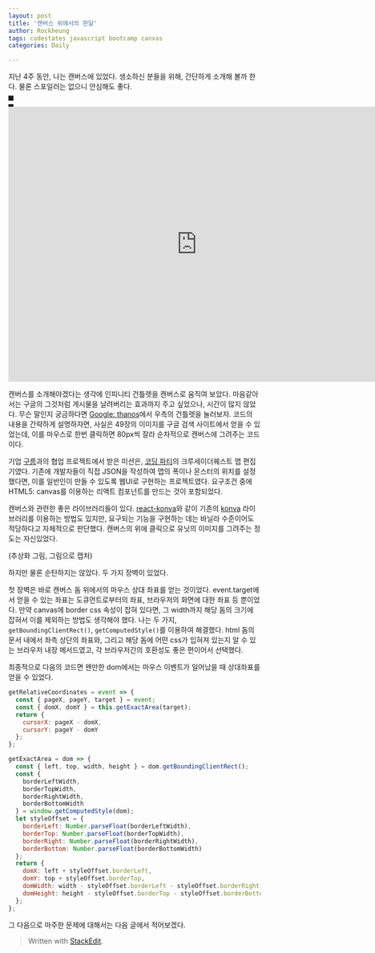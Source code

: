 ```yaml
---
layout: post
title: '캔버스 위에서의 한달'
author: Rockheung
tags: codestates javascript bootcamp canvas
categories: Daily

---
```

지난 4주 동안, 나는 캔버스에 있었다. 생소하신 분들을 위해, 간단하게 소개해 볼까 한다. 물론 스포일러는 없으니 안심해도 좋다.

<div>
<canvas id="root" height='160px' width='160px' style="border-style: dashed; border-width:5px;"></canvas>
<script>const imgSize=80;const canvasRatio=2;const framerate=15;const moveXoffset=0;let canvas=document.querySelector("#root");let ctx=canvas.getContext('2d');var handIdle=new  Image();handIdle.src='https://rockheung.github.io/thanos-finger-snap-clone/thanos_idle.png';handIdle.onload=()=>{ctx.drawImage(handIdle,0,0,handIdle.width*canvasRatio, handIdle.height*canvasRatio);};handIdle.onerror=(e)=>console.log(e);let isRunning=true;const renderSnap=()=>{let handSnap=new  Image();handSnap.src='https://rockheung.github.io/thanos-finger-snap-clone/thanos_snap.png';handSnap.onload=()=>{if  (isRunning){renderFrame(0,handSnap);}}};const renderFrame=(i,img)=>{if  (i>img.width/imgSize-1){ctx.clearRect(0,0,imgSize*canvasRatio,imgSize*canvasRatio); ctx.drawImage(handIdle,0,0,handIdle.width*canvasRatio,handIdle.height*canvasRatio);isRunning=true;return;}isRunning=false;ctx.clearRect(0,0,imgSize*canvasRatio,imgSize*canvasRatio);ctx.drawImage(img,i*(imgSize+moveXoffset),0,imgSize,imgSize,0,0,imgSize*canvasRatio,80*canvasRatio);setTimeout(()=>renderFrame(i+1,img),1000/framerate);};canvas.onclick=renderSnap;</script>
</div>

<iframe src="https://stackblitz.com/edit/thanos-finger-snap-clone?embed=1&file=index.js&view=editor" width="752" height="548" scrolling="no" frameborder="0" webkitallowfullscreen mozallowfullscreen allowfullscreen></iframe>

캔버스를 소개해야겠다는 생각에 인피니티 건틀렛을 캔버스로 움직여 보았다. 마음같아서는 구글의 그것처럼 게시물을 날려버리는 효과까지 주고 싶었으나, 시간이 많지 않았다. 무슨 말인지 궁금하다면 [Google: thanos](https://www.google.com/search?q=thanos&oq=thanos&aqs=chrome.0.69i59j69i60l3j0l2.1193j0j9&sourceid=chrome&ie=UTF-8)에서 우측의 건틀렛을 눌러보자. 코드의 내용을 간략하게 설명하자면, 사실은 49장의 이미지를 구글 검색 사이트에서 얻을 수 있었는데, 이를 마우스로 한번 클릭하면 80px씩 잘라 순차적으로 캔버스에 그려주는 코드이다. 

기업 [구름](https://www.goorm.io/)과의 협업 프로젝트에서 받은 미션은, [코딩 파티](https://codingparty.goorm.io/)의 크루세이더퀘스트 맵 편집기였다. 기존에 개발자들이 직접 JSON을 작성하여 맵의 폭이나 몬스터의 위치를 설정했다면, 이를 일반인이 만들 수 있도록 웹UI로 구현하는 프로젝트였다. 요구조건 중에 HTML5: canvas를 이용하는 리액트 컴포넌트를 만드는 것이 포함되었다.

캔버스와 관련한 좋은 라이브러리들이 있다. [react-konva](https://github.com/konvajs/react-konva)와 같이 기존의 [konva](https://konvajs.org/) 라이브러리를 이용하는 방법도 있지만, 요구되는 기능을 구현하는 데는 바닐라 수준이어도 적당하다고 자체적으로 판단했다. 캔버스의 위에 클릭으로 유닛의 이미지를 그려주는 정도는 자신있었다.


(추상화 그림, 그림으로 캡처)

하지만 물론 순탄하지는 않았다. 두 가지 장벽이 있었다.

첫 장벽은 바로 캔버스 돔 위에서의 마우스 상대 좌표를 얻는 것이었다. event.target에서 얻을 수 있는 좌표는 도큐먼트로부터의 좌표, 브라우저의 화면에 대한 좌표 등 뿐이었다. 만약 canvas에 border css 속성이 잡혀 있다면, 그  width까지 해당 돔의 크기에 잡혀서 이를 제외하는 방법도 생각해야 했다. 나는 두 가지, `getBoundingClientRect()`, `getComputedStyle()`를 이용하여 해결했다. html 돔의 문서 내에서 좌측 상단의 좌표와, 그리고 해당 돔에 어떤 css가 입혀져 있는지 알 수 있는 브라우저 내장 메서드였고, 각 브라우저간의 호환성도 좋은 편이어서 선택했다.

최종적으로 다음의 코드면 왠만한 dom에서는 마우스 이벤트가 일어났을 때 상대좌표를 얻을 수 있었다.


```javascript
getRelativeCoordinates = event => {
  const { pageX, pageY, target } = event;
  const { domX, domY } = this.getExactArea(target);
  return {
    cursorX: pageX - domX,
    cursorY: pageY - domY
  };
};

getExactArea = dom => {
  const { left, top, width, height } = dom.getBoundingClientRect();
  const {
    borderLeftWidth,
    borderTopWidth,
    borderRightWidth,
    borderBottomWidth
  } = window.getComputedStyle(dom);
  let styleOffset = {
    borderLeft: Number.parseFloat(borderLeftWidth),
    borderTop: Number.parseFloat(borderTopWidth),
    borderRight: Number.parseFloat(borderRightWidth),
    borderBottom: Number.parseFloat(borderBottomWidth)
  };
  return {
    domX: left + styleOffset.borderLeft,
    domY: top + styleOffset.borderTop,
    domWidth: width - styleOffset.borderLeft - styleOffset.borderRight,
    domHeight: height - styleOffset.borderTop - styleOffset.borderBottom
  };
};
```

그 다음으로 마주한 문제에 대해서는 다음 글에서 적어보겠다.



> Written with [StackEdit](https://stackedit.io/).



